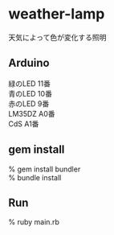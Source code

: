 weather-lamp
============
天気によって色が変化する照明

Arduino
-------

緑のLED 11番  
青のLED 10番  
赤のLED 9番  
LM35DZ A0番  
CdS A1番  

gem install
-----------

  % gem install bundler  
  % bundle install  

Run
---
  % ruby main.rb  
